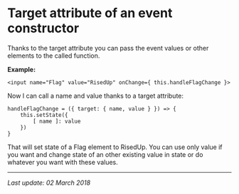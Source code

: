 # Target attribute of an event constructor

Thanks to the target attribute you can pass the event values or other elements to
the called function.

__Example:__

`<input name="Flag" value="RisedUp" onChange={ this.handleFlagChange }>`

Now I can call a name and value thanks to a target attribute:

```
handleFlagChange = ({ target: { name, value } }) => {
    this.setState({
        [ name ]: value
    })
}
```

That will set state of a Flag element to RisedUp. You can use only value if you want
 and change state of an other existing value in state or do whatever you want with these 
 values.
 
 ---
 _Last update: 02 March 2018_ 